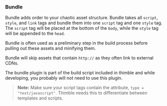 ### Bundle ###

Bundle adds order to your chaotic asset structure. Bundle takes all `script`, `style`, and `link` tags and bundle them into one `script` tag and one `style` tag. The `script` tag will be placed at the bottom of the `body`, while the `style` tag will be appended to the `head`. 

Bundle is often used as a preliminary step in the build process before pulling out these assets and minifying them.

Bundle will skip assets that contain `http://` as they often link to external CDNs.

The bundle plugin is part of the build script included in thimble and while developing, you probably will not need to use this plugin.

> **Note:** Make sure your script tags contain the attribute, `type = "text/javascript"`. Thimble needs this to differentiate between templates and scripts.